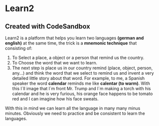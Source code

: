 # Learn2
## Created with CodeSandbox

Learn2 is a platform that helps you learn two languages **(german and english)** at the same time, the trick is a **mnemonic technique** that consisting of:

1. To Select a place, a object or a person that remind us the country.
2. To Choose the word that we want to learn.
3. The next step is place us in our country remind (place, object, person, any...) and think the word that we select to remind us and invent a very detailed little story about that word. For example, to me, a Spanish speaker the word **calendar** reminds me like **calentar (to warm)**. With this I´ll image that I´m front Mr. Trump and I´m making a torch with his calendar and he is  very furious, his orange face happens to be tomato red and I can imagine how his face sweats.

With this in mind we can learn all the language in many many minus minutes. Obviously we need to practice and be consistent to learn the languages.




